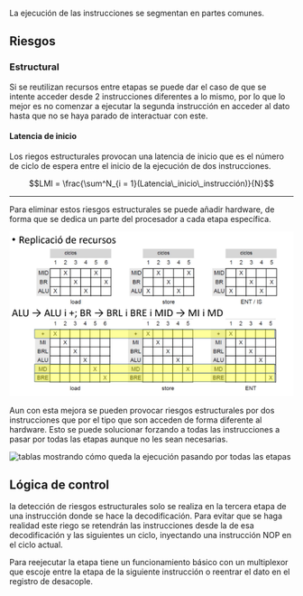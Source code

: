 La ejecución de las instrucciones se segmentan en partes comunes.

## Riesgos

### Estructural

Si se reutilizan recursos entre etapas se puede dar el caso de que se intente acceder desde 2 instrucciones diferentes a lo mismo, por lo que lo mejor es no comenzar a ejecutar la segunda instrucción en acceder al dato hasta que no se haya parado de interactuar con este.

#### Latencia de inicio

Los riegos estructurales provocan una latencia de inicio que es el número de ciclo de espera entre el inicio de la ejecución de dos instrucciones.

$$LMI = \frac{\sum^N_{i = 1}(Latencia\_inicio\_instrucción)}{N}$$

---

Para eliminar estos riesgos estructurales se puede añadir hardware, de forma que se dedica un parte del procesador a cada etapa específica.

![Tablas mostrando cómo queda la ejecución añadiendo hardware](../imágenes/segmentado_añadir_hardware.png)

Aun con esta mejora se pueden provocar riesgos estructurales por dos instrucciones que por el tipo que son acceden de forma diferente al hardware. Esto se puede solucionar forzando a todas las instrucciones a pasar por todas las etapas aunque no les sean necesarias.

![tablas mostrando cómo queda la ejecución pasando por todas las etapas](../imágenes/segmentado_paso_todas_etapas.png)

## Lógica de control

la detección de riesgos estructurales solo se realiza en la tercera etapa de una instrucción donde se hace la decodificación. Para evitar que se haga realidad este riego se retendrán las instrucciones desde la de esa decodificación y las siguientes un ciclo, inyectando una instrucción NOP en el ciclo actual.

Para reejecutar la etapa tiene un funcionamiento básico con un multiplexor que escoje entre la etapa de la siguiente instrucción o reentrar el dato en el registro de desacople.